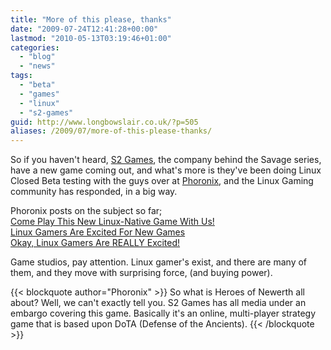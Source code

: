 ```yaml
---
title: "More of this please, thanks"
date: "2009-07-24T12:41:28+00:00"
lastmod: "2010-05-13T03:19:46+01:00"
categories: 
  - "blog"
  - "news"
tags: 
  - "beta"
  - "games"
  - "linux"
  - "s2-games"
guid: http://www.longbowslair.co.uk/?p=505
aliases: /2009/07/more-of-this-please-thanks/
---
```


So if you haven't heard, [S2 Games](http://www.s2games.com/), the company behind the Savage series, have a new game coming out, and what's more is they've been doing Linux Closed Beta testing with the guys over at [Phoronix](http://www.phoronix.com/), and the Linux Gaming community has responded, in a big way.

Phoronix posts on the subject so far;  
[Come Play This New Linux-Native Game With Us!](http://www.phoronix.com/scan.php?page=news_item&px=NzM5Nw)  
[Linux Gamers Are Excited For New Games](http://www.phoronix.com/scan.php?page=news_item&px=NzM5OQ)  
[Okay, Linux Gamers Are REALLY Excited!](http://www.phoronix.com/scan.php?page=news_item&px=NzQwMg)

Game studios, pay attention. Linux gamer's exist, and there are many of them, and they move with surprising force, (and buying power).

{{< blockquote author="Phoronix" >}}
So what is Heroes of Newerth all about? Well, we can't exactly tell you. S2 Games has all media under an embargo covering this game. Basically it's an online, multi-player strategy game that is based upon DoTA (Defense of the Ancients).
{{< /blockquote >}}
